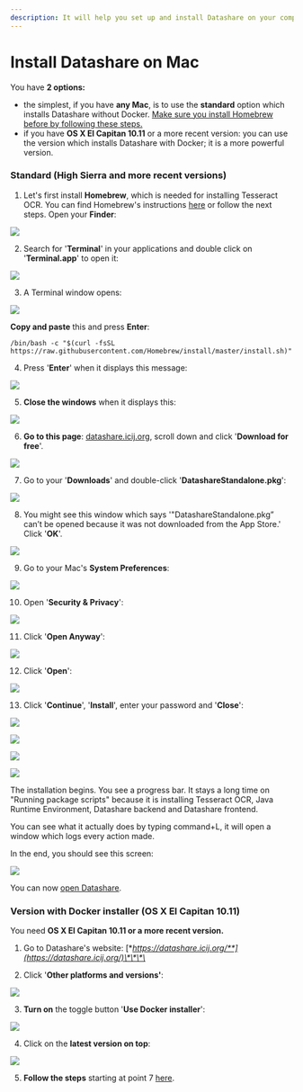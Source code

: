 ```yaml
---
description: It will help you set up and install Datashare on your computer.
---
```


# Install Datashare on Mac

You have **2 options:**

* the simplest, if you have **any Mac**, is to use the **standard** option which installs Datashare without Docker. [Make sure you install Homebrew before by following these steps.](https://icij.gitbook.io/datashare/mac/install-datashare-on-mac#standard-high-sierra-and-more-recent-versions)
* if you have **OS X El Capitan 10.11** or a more recent version: you can use the version which installs Datashare with Docker; it is a more powerful version.



### Standard \(High Sierra and more recent versions\)

 1. Let's first install **Homebrew**, which is needed for installing Tesseract OCR. You can find Homebrew's instructions [here](https://brew.sh/) or follow the next steps. Open your **Finder**:

![](../.gitbook/assets/screenshot-2020-04-03-at-16.55.39.png)

 2. Search for '**Terminal**' in your applications and double click on '**Terminal.app**' to open it:

![](../.gitbook/assets/screenshot-2020-04-03-at-16.54.02.png)

 3. A Terminal window opens:

![](../.gitbook/assets/screenshot-2020-04-03-at-16.56.50.png)

**Copy and paste** this and press **Enter**: 

```text
/bin/bash -c "$(curl -fsSL https://raw.githubusercontent.com/Homebrew/install/master/install.sh)"
```

 4. Press '**Enter**' when it displays this message:

![](../.gitbook/assets/screenshot-2020-04-03-at-17.09.56.png)

 5. **Close the windows** when it displays this:

![](../.gitbook/assets/screenshot-2020-04-03-at-17.10.26.png)

6. **Go to this page**: [datashare.icij.org](https://datashare.icij.org), scroll down and click '**Download for free**'.

![](../.gitbook/assets/capture-de-cran-2020-09-24-a-09.59.47.png)

  7. Go to your '**Downloads**' and double-click '**DatashareStandalone.pkg**':

![](../.gitbook/assets/screenshot-2020-04-03-at-17.34.40.png)

8. You might see this window which says '"DatashareStandalone.pkg” can’t be opened because it was not downloaded from the App Store.' Click '**OK**'.

![](../.gitbook/assets/7%20%281%29.png)

9. Go to your Mac's **System Preferences**:

![](../.gitbook/assets/8%20%281%29.png)

10. Open '**Security & Privacy**':

![](../.gitbook/assets/screenshot-2020-01-09-at-14.42.10.png)

11. Click '**Open Anyway**':

![](../.gitbook/assets/screenshot-2020-01-09-at-14.42.22.png)

12. Click '**Open**':

![](../.gitbook/assets/screenshot-2020-01-09-at-14.42.29%20%281%29.png)

 

13. Click '**Continue**', '**Install**', enter your password and '**Close**':

![](../.gitbook/assets/screenshot-2020-04-03-at-17.41.03.png)

![](../.gitbook/assets/screenshot-2020-04-03-at-17.41.10.png)

![](../.gitbook/assets/screenshot-2020-04-03-at-17.41.16.png)

![](../.gitbook/assets/screenshot-2020-04-03-at-17.41.23.png)

The installation begins. You see a progress bar. It stays a long time on "Running package scripts" because it is installing Tesseract OCR, Java Runtime Environment, Datashare backend and Datashare frontend.

You can see what it actually does by typing command+L, it will open a window which logs every action made. 

In the end, you should see this screen:

![](../.gitbook/assets/screenshot-2020-04-03-at-17.42.02.png)

You can now [open Datashare](https://icij.gitbook.io/datashare/mac/open-datashare-on-mac).



### Version with Docker installer \(OS X El Capitan 10.11\)

You need **OS X El Capitan 10.11 or a more recent version.**  
  
1. Go to Datashare's website: [**https://datashare.icij.org/**](https://datashare.icij.org/)\*\*\*\*

2. Click '**Other platforms and versions'**:

![](../.gitbook/assets/capture-de-cran-2020-09-24-a-10.07.38.png)

3. **Turn on** the toggle button '**Use Docker installer**':

![](../.gitbook/assets/capture-de-cran-2020-09-24-a-10.08.06.png)

4. Click on the **latest version on top**:

![](../.gitbook/assets/capture-de-cran-2020-09-24-a-10.11.19.png)

 5. **Follow the steps** starting at point 7 [here](https://icij.gitbook.io/datashare/mac/install-datashare-on-mac#standard-high-sierra-and-more-recent-versions).

